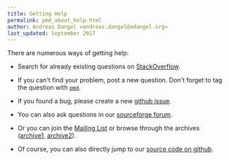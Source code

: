 ```yaml
---
title: Getting Help
permalink: pmd_about_help.html
author: Andreas Dangel <andreas.dangel@adangel.org>
last_updated: September 2017
---
```


There are numerous ways of getting help:

*   Search for already existing questions on [StackOverflow](https://stackoverflow.com/).

*   If you can't find your problem, post a new question. Don't forget to tag the question with [`pmd`](https://stackoverflow.com/questions/tagged/pmd).

*   If you found a bug, please create a new [github issue](https://github.com/pmd/pmd/issues).

*   You can also ask questions in our [sourceforge forum](https://sourceforge.net/p/pmd/discussion/).

*   Or you can join the [Mailing List](https://lists.sourceforge.net/lists/listinfo/pmd-devel) or browse
    through the archives ([archive1](http://java-pmd.30631.n5.nabble.com/), [archive2](http://blog.gmane.org/gmane.comp.java.audit.pmd.devel)).

*   Of course, you can also directly jump to our [source code on github](https://github.com/pmd/pmd).
